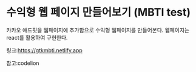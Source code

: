 # 수익형 웹 페이지 만들어보기 (MBTI test)

카카오 애드핏을 웹페이지에 추가함으로 수익형 웹페이지를 만들어본다.
웹페이지는 react를 활용하여 구현한다.

링크:https://gtkmbti.netlify.app

참고:codelion 
